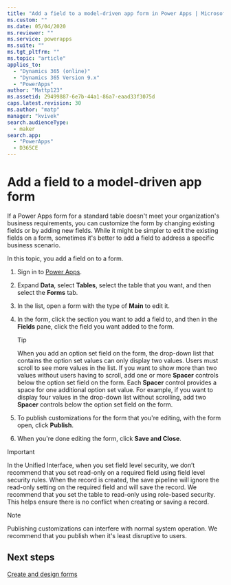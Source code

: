 ```yaml
---
title: "Add a field to a model-driven app form in Power Apps | MicrosoftDocs"
ms.custom: ""
ms.date: 05/04/2020
ms.reviewer: ""
ms.service: powerapps
ms.suite: ""
ms.tgt_pltfrm: ""
ms.topic: "article"
applies_to: 
  - "Dynamics 365 (online)"
  - "Dynamics 365 Version 9.x"
  - "PowerApps"
author: "Mattp123"
ms.assetid: 29499887-6e7b-44a1-86a7-eaad33f3075d
caps.latest.revision: 30
ms.author: "matp"
manager: "kvivek"
search.audienceType: 
  - maker
search.app: 
  - "PowerApps"
  - D365CE
---
```

# Add a field to a model-driven app form 

If a Power Apps form for a standard table doesn't meet your organization's business requirements, you can customize the form by changing existing fields or by adding new fields. While it might be simpler to edit the existing fields on a form, sometimes it's better to add a field to address a specific business scenario.

In this topic, you add a field on to a form.   
  
1.  Sign in to [Power Apps](https://make.powerapps.com/?utm_source=padocs&utm_medium=linkinadoc&utm_campaign=referralsfromdoc).  

2.  Expand **Data**, select **Tables**, select the table that you want, and then select the **Forms** tab.  

3.  In the list, open a form with the type of **Main** to edit it.  
  
4.  In the form, click the section you want to add a field to, and then in the **Fields** pane, click the field you want added to the form.  
  
    > [!TIP]
    >  When you add an option set field on the form, the drop-down list that contains the option set values can only display two values. Users must scroll to see more values in the list. If you want to show more than two values without users having to scroll, add one or more **Spacer** controls below the option set field on the form. Each **Spacer** control provides a space for one additional option set value. For example, if you want to display four values in the drop-down list without scrolling, add two **Spacer** controls below the option set field on the form.  
  
5.  To publish customizations for the form that you're editing, with the form open, click **Publish**. 
  
6.  When you're done editing the form, click **Save and Close**.  
  
> [!IMPORTANT]
>  In the Unified Interface, when you set field level security, we don’t recommend that you set read-only on a required field using field level security rules.  When the record is created, the save pipeline will ignore the read-only setting on the required field and will save the record. We recommend that you set the table to read-only using role-based security. This helps ensure there is no conflict when creating or saving a record.
  
  
> [!NOTE]
>  Publishing customizations can interfere with normal system operation. We recommend that you publish when it's least disruptive to users.

  
## Next steps  
 
 [Create and design forms](create-design-forms.md)
